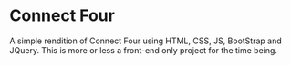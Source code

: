 # Connect Four

A simple rendition of Connect Four using HTML, CSS, JS, BootStrap and JQuery. This is more or less a front-end only project for the time being.